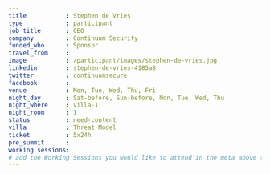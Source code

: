 ```yaml
---
title           : Stephen de Vries
type            : participant
job_title       : CEO
company         : Continuum Security
funded_who      : Sponsor
travel_from     :
image           : /participant/images/stephen-de-vries.jpg
linkedin        : stephen-de-vries-4185a8
twitter         : continuumsecure
facebook        :
venue           : Mon, Tue, Wed, Thu, Fri
night_day       : Sat-before, Sun-before, Mon, Tue, Wed, Thu
night_where     : villa-1
night_room      : 1
status          : need-content
villa           : Threat Model
ticket          : 5x24h
pre_summit      :
working sessions:
# add the Working Sessions you would like to attend in the meta above (use the session's title) e.g. sessions (one per line): -Security Playbooks Diagrams -Hackathon Daily Sessions
---
```

